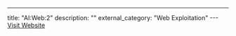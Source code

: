 ---
title: "AI:Web:2"
description: ""
external_category: "Web Exploitation"
---[Visit Website](https://www.hackingarticles.in/ai-web-2-vulnhub-walkthrough/)

